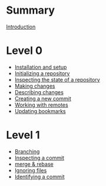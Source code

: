 # Summary

[Introduction](./introduction.md)

# Level 0

- [Installation and setup](./install.md)
- [Initializing a repository](./initialize.md)
- [Inspecting the state of a repository](./jj_log.md)
- [Making changes](./making_changes.md)
- [Describing changes](./describe.md)
- [Creating a new commit](./create_commit.md)
- [Working with remotes](./remotes.md)
- [Updating bookmarks](./update_bookmark.md)

# Level 1

- [Branching](./branching.md)
- [Inspecting a commit](./inspect.md)
- [merge & rebase]()
- [Ignoring files]() <!-- use .DS_Store as example -->
- [Identifying a commit](./identify.md)

<!-- # Level 2 -->
<!-- problem solving -->

<!-- - [history navigation]() -->
<!-- - [conflict resolution]() -->
<!-- - [restore]() -->
<!-- - [op log]() -->

<!-- # Level 3 -->

<!-- - [edit & squash]() -->

<!-- # Level 4 -->

<!-- - [DB internals, merkle tree]() -->

<!-- # Level 5 -->
<!-- productivity -->

<!-- - [absorb]() -->
<!-- - [megamerge]() -->
